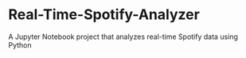 # Real-Time-Spotify-Analyzer
A Jupyter Notebook project that analyzes real-time Spotify data using Python
